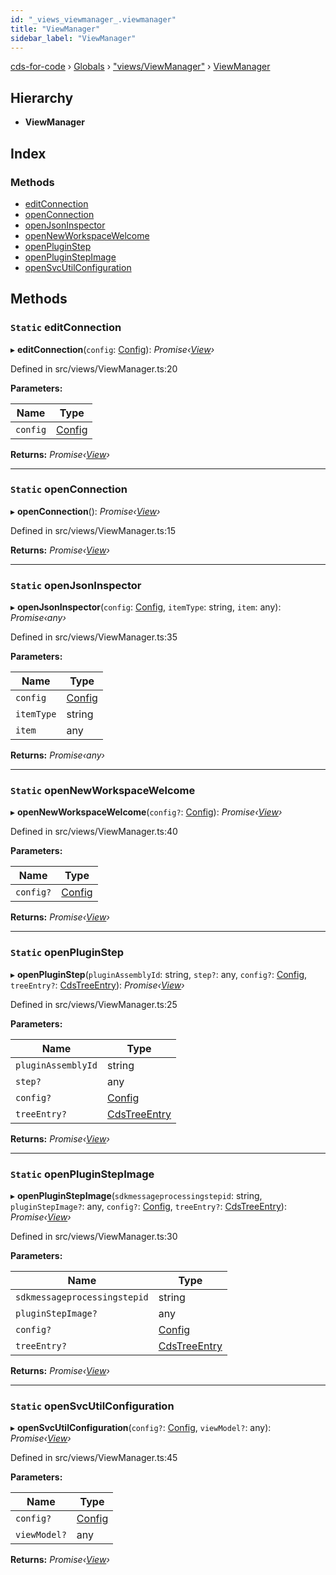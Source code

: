 ```yaml
---
id: "_views_viewmanager_.viewmanager"
title: "ViewManager"
sidebar_label: "ViewManager"
---
```


[cds-for-code](../index.md) › [Globals](../globals.md) › ["views/ViewManager"](../modules/_views_viewmanager_.md) › [ViewManager](_views_viewmanager_.viewmanager.md)

## Hierarchy

* **ViewManager**

## Index

### Methods

* [editConnection](_views_viewmanager_.viewmanager.md#static-editconnection)
* [openConnection](_views_viewmanager_.viewmanager.md#static-openconnection)
* [openJsonInspector](_views_viewmanager_.viewmanager.md#static-openjsoninspector)
* [openNewWorkspaceWelcome](_views_viewmanager_.viewmanager.md#static-opennewworkspacewelcome)
* [openPluginStep](_views_viewmanager_.viewmanager.md#static-openpluginstep)
* [openPluginStepImage](_views_viewmanager_.viewmanager.md#static-openpluginstepimage)
* [openSvcUtilConfiguration](_views_viewmanager_.viewmanager.md#static-opensvcutilconfiguration)

## Methods

### `Static` editConnection

▸ **editConnection**(`config`: [Config](../interfaces/_api_cds_webapi_cdswebapi_.cdswebapi.config.md)): *Promise‹[View](_core_webui_view_.view.md)›*

Defined in src/views/ViewManager.ts:20

**Parameters:**

Name | Type |
------ | ------ |
`config` | [Config](../interfaces/_api_cds_webapi_cdswebapi_.cdswebapi.config.md) |

**Returns:** *Promise‹[View](_core_webui_view_.view.md)›*

___

### `Static` openConnection

▸ **openConnection**(): *Promise‹[View](_core_webui_view_.view.md)›*

Defined in src/views/ViewManager.ts:15

**Returns:** *Promise‹[View](_core_webui_view_.view.md)›*

___

### `Static` openJsonInspector

▸ **openJsonInspector**(`config`: [Config](../interfaces/_api_cds_webapi_cdswebapi_.cdswebapi.config.md), `itemType`: string, `item`: any): *Promise‹any›*

Defined in src/views/ViewManager.ts:35

**Parameters:**

Name | Type |
------ | ------ |
`config` | [Config](../interfaces/_api_cds_webapi_cdswebapi_.cdswebapi.config.md) |
`itemType` | string |
`item` | any |

**Returns:** *Promise‹any›*

___

### `Static` openNewWorkspaceWelcome

▸ **openNewWorkspaceWelcome**(`config?`: [Config](../interfaces/_api_cds_webapi_cdswebapi_.cdswebapi.config.md)): *Promise‹[View](_core_webui_view_.view.md)›*

Defined in src/views/ViewManager.ts:40

**Parameters:**

Name | Type |
------ | ------ |
`config?` | [Config](../interfaces/_api_cds_webapi_cdswebapi_.cdswebapi.config.md) |

**Returns:** *Promise‹[View](_core_webui_view_.view.md)›*

___

### `Static` openPluginStep

▸ **openPluginStep**(`pluginAssemblyId`: string, `step?`: any, `config?`: [Config](../interfaces/_api_cds_webapi_cdswebapi_.cdswebapi.config.md), `treeEntry?`: [CdsTreeEntry](_views_cs_cds_viewcontainers_cdsexplorer_.cdstreeentry.md)): *Promise‹[View](_core_webui_view_.view.md)›*

Defined in src/views/ViewManager.ts:25

**Parameters:**

Name | Type |
------ | ------ |
`pluginAssemblyId` | string |
`step?` | any |
`config?` | [Config](../interfaces/_api_cds_webapi_cdswebapi_.cdswebapi.config.md) |
`treeEntry?` | [CdsTreeEntry](_views_cs_cds_viewcontainers_cdsexplorer_.cdstreeentry.md) |

**Returns:** *Promise‹[View](_core_webui_view_.view.md)›*

___

### `Static` openPluginStepImage

▸ **openPluginStepImage**(`sdkmessageprocessingstepid`: string, `pluginStepImage?`: any, `config?`: [Config](../interfaces/_api_cds_webapi_cdswebapi_.cdswebapi.config.md), `treeEntry?`: [CdsTreeEntry](_views_cs_cds_viewcontainers_cdsexplorer_.cdstreeentry.md)): *Promise‹[View](_core_webui_view_.view.md)›*

Defined in src/views/ViewManager.ts:30

**Parameters:**

Name | Type |
------ | ------ |
`sdkmessageprocessingstepid` | string |
`pluginStepImage?` | any |
`config?` | [Config](../interfaces/_api_cds_webapi_cdswebapi_.cdswebapi.config.md) |
`treeEntry?` | [CdsTreeEntry](_views_cs_cds_viewcontainers_cdsexplorer_.cdstreeentry.md) |

**Returns:** *Promise‹[View](_core_webui_view_.view.md)›*

___

### `Static` openSvcUtilConfiguration

▸ **openSvcUtilConfiguration**(`config?`: [Config](../interfaces/_api_cds_webapi_cdswebapi_.cdswebapi.config.md), `viewModel?`: any): *Promise‹[View](_core_webui_view_.view.md)›*

Defined in src/views/ViewManager.ts:45

**Parameters:**

Name | Type |
------ | ------ |
`config?` | [Config](../interfaces/_api_cds_webapi_cdswebapi_.cdswebapi.config.md) |
`viewModel?` | any |

**Returns:** *Promise‹[View](_core_webui_view_.view.md)›*
